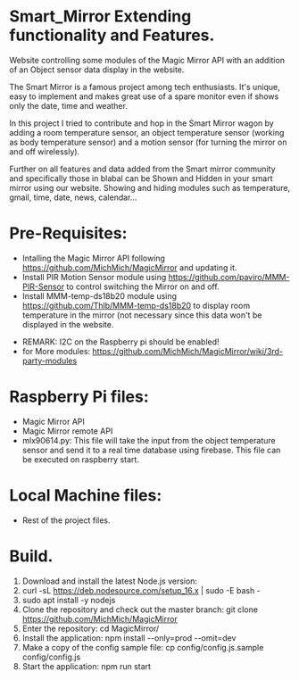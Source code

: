 # Smart_Mirror Extending functionality and Features.
Website controlling some modules of the Magic Mirror API with an addition of an Object sensor data display in the website.

The Smart Mirror is a famous project among tech enthusiasts. It's unique, easy to implement and makes great use of a spare monitor even if shows only the date, time and weather.

In this project I tried to contribute and hop in the Smart Mirror wagon by adding a room temperature sensor, an object temperature sensor (working as body temperature sensor) and a motion sensor (for turning the mirror on and off wirelessly).

Further on all features and data added from the Smart mirror community and specifically those in blabal can be Shown and Hidden in your smart mirror using our website. Showing and hiding modules such as temperature, gmail, time, date, news, calendar...

# Pre-Requisites:
* Intalling the Magic Mirror API following https://github.com/MichMich/MagicMirror and updating it.
* Install PIR Motion Sensor module using https://github.com/paviro/MMM-PIR-Sensor  to control switching the Mirror on and off.
* Install MMM-temp-ds18b20 module using https://github.com/Thlb/MMM-temp-ds18b20 to display room temperature in the mirror (not necessary since this data won't be displayed in the website.
- REMARK: I2C on the Raspberry pi should be enabled!
- for More modules: https://github.com/MichMich/MagicMirror/wiki/3rd-party-modules

# Raspberry Pi files:
- Magic Mirror API 
- Magic Mirror remote API
- mlx90614.py: This file will take the input from the object temperature sensor and send it to a real time database using firebase. This file can be executed on raspberry start.

# Local Machine files:
- Rest of the project files.

# Build.
1) Download and install the latest Node.js version:
2) curl -sL https://deb.nodesource.com/setup_16.x | sudo -E bash -
3) sudo apt install -y nodejs
4) Clone the repository and check out the master branch: git clone https://github.com/MichMich/MagicMirror
5) Enter the repository: cd MagicMirror/
6) Install the application: npm install --only=prod --omit=dev
7) Make a copy of the config sample file: cp config/config.js.sample config/config.js
8) Start the application: npm run start
